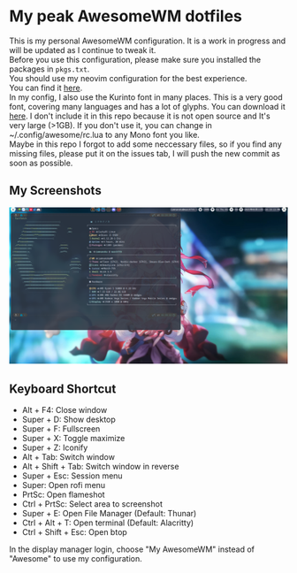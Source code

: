 # My peak AwesomeWM dotfiles
This is my personal AwesomeWM configuration. It is a work in progress and will be updated as I continue to tweak it.  
Before you use this configuration, please make sure you installed the packages in `pkgs.txt`.  
You should use my neovim configuration for the best experience.  
You can find it [here](https://github.com/nhktmdzhg/nvim).  
In my config, I also use the Kurinto font in many places. This is a very good font, covering many languages and has a lot of glyphs. You can download it [here](https://www.kurinto.com/download.htm). I don't include it in this repo because it is not open source and It's very large (>1GB). If you don't use it, you can change in ~/.config/awesome/rc.lua to any Mono font you like.  
Maybe in this repo I forgot to add some neccessary files, so if you find any missing files, please put it on the issues tab, I will push the new commit as soon as possible.
## My Screenshots
![Screenshot 1](meo/screenshot.png)
## Keyboard Shortcut
- Alt + F4: Close window
- Super + D: Show desktop
- Super + F: Fullscreen
- Super + X: Toggle maximize
- Super + Z: Iconify
- Alt + Tab: Switch window
- Alt + Shift + Tab: Switch window in reverse
- Super + Esc: Session menu
- Super: Open rofi menu
- PrtSc: Open flameshot
- Ctrl + PrtSc: Select area to screenshot
- Super + E: Open File Manager (Default: Thunar)
- Ctrl + Alt + T: Open terminal (Default: Alacritty)
- Ctrl + Shift + Esc: Open btop

In the display manager login, choose "My AwesomeWM" instead of "Awesome" to use my configuration.